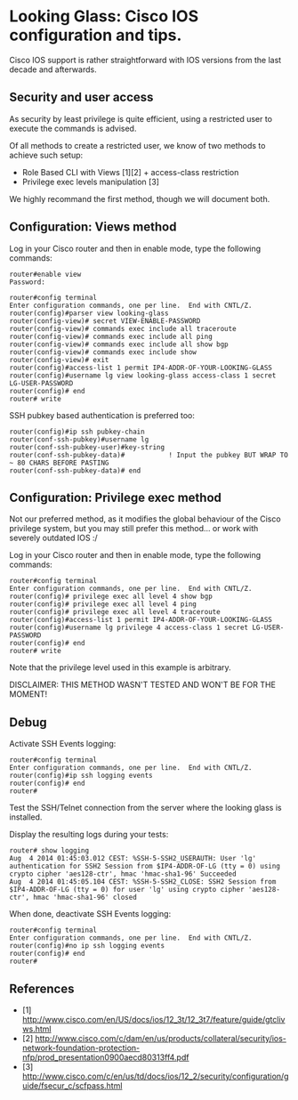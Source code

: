 # Looking Glass: Cisco IOS configuration and tips.

Cisco IOS support is rather straightforward with IOS versions from the last
decade and afterwards.

## Security and user access

As security by least privilege is quite efficient, using a restricted user to
execute the commands is advised.

Of all methods to create a restricted user, we know of two methods to achieve
such setup:

  * Role Based CLI with Views [1][2] + access-class restriction
  * Privilege exec levels manipulation [3]

We highly recommand the first method, though we will document both.

## Configuration: Views method

Log in your Cisco router and then in enable mode, type the following commands:

```
router#enable view
Password:

router#config terminal
Enter configuration commands, one per line.  End with CNTL/Z.
router(config)#parser view looking-glass
router(config-view)# secret VIEW-ENABLE-PASSWORD
router(config-view)# commands exec include all traceroute
router(config-view)# commands exec include all ping
router(config-view)# commands exec include all show bgp
router(config-view)# commands exec include show
router(config-view)# exit
router(config)#access-list 1 permit IP4-ADDR-OF-YOUR-LOOKING-GLASS
router(config)#username lg view looking-glass access-class 1 secret LG-USER-PASSWORD
router(config)# end
router# write
```

SSH pubkey based authentication is preferred too:

```
router(config)#ip ssh pubkey-chain
router(conf-ssh-pubkey)#username lg
router(conf-ssh-pubkey-user)#key-string
router(conf-ssh-pubkey-data)#           ! Input the pubkey BUT WRAP TO ~ 80 CHARS BEFORE PASTING
router(conf-ssh-pubkey-data)# end
```

## Configuration: Privilege exec method

Not our preferred method, as it modifies the global behaviour of the Cisco
privilege system, but you may still prefer this method… or work with severely
outdated IOS :/

Log in your Cisco router and then in enable mode, type the following commands:

```
router#config terminal
Enter configuration commands, one per line.  End with CNTL/Z.
router(config)# privilege exec all level 4 show bgp
router(config)# privilege exec all level 4 ping
router(config)# privilege exec all level 4 traceroute
router(config)#access-list 1 permit IP4-ADDR-OF-YOUR-LOOKING-GLASS
router(config)#username lg privilege 4 access-class 1 secret LG-USER-PASSWORD
router(config)# end
router# write
```
Note that the privilege level used in this example is arbitrary.

DISCLAIMER: THIS METHOD WASN'T TESTED AND WON'T BE FOR THE MOMENT!

## Debug

Activate SSH Events logging:

```
router#config terminal
Enter configuration commands, one per line.  End with CNTL/Z.
router(config)#ip ssh logging events
router(config)# end
router#
```

Test the SSH/Telnet connection from the server where the looking glass is installed.

Display the resulting logs during your tests:

```
router# show logging
Aug  4 2014 01:45:03.012 CEST: %SSH-5-SSH2_USERAUTH: User 'lg' authentication for SSH2 Session from $IP4-ADDR-OF-LG (tty = 0) using crypto cipher 'aes128-ctr', hmac 'hmac-sha1-96' Succeeded
Aug  4 2014 01:45:05.104 CEST: %SSH-5-SSH2_CLOSE: SSH2 Session from $IP4-ADDR-OF-LG (tty = 0) for user 'lg' using crypto cipher 'aes128-ctr', hmac 'hmac-sha1-96' closed
```

When done, deactivate SSH Events logging:

```
router#config terminal
Enter configuration commands, one per line.  End with CNTL/Z.
router(config)#no ip ssh logging events
router(config)# end
router#
```

## References

  * [1] http://www.cisco.com/en/US/docs/ios/12_3t/12_3t7/feature/guide/gtclivws.html
  * [2] http://www.cisco.com/c/dam/en/us/products/collateral/security/ios-network-foundation-protection-nfp/prod_presentation0900aecd80313ff4.pdf
  * [3] http://www.cisco.com/c/en/us/td/docs/ios/12_2/security/configuration/guide/fsecur_c/scfpass.html
